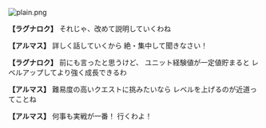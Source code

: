 
![plain.png](../images/backgrounds/plain.png)

**【ラグナロク】**
それじゃ、改めて説明していくわね

**【アルマス】**
詳しく話していくから
絶・集中して聞きなさい！

**【ラグナロク】**
前にも言ったと思うけど、
ユニット経験値が一定値貯まると
レベルアップしてより強く成長できるわ

**【アルマス】**
難易度の高いクエストに挑みたいなら
レベルを上げるのが近道ってことね

**【アルマス】**
何事も実戦が一番！
行くわよ！